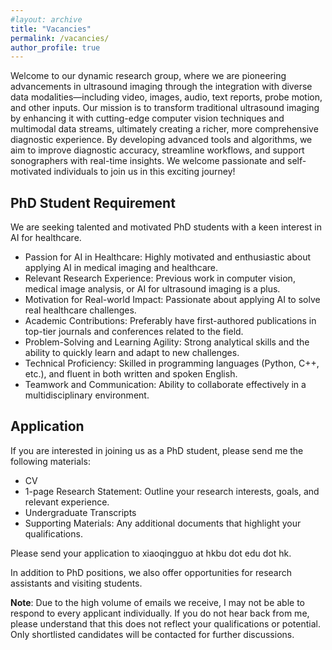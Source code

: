 ```yaml
---
#layout: archive
title: "Vacancies"
permalink: /vacancies/
author_profile: true
---
```


Welcome to our dynamic research group, where we are pioneering advancements in ultrasound imaging through the integration with diverse data modalities—including video, images, audio, text reports, probe motion, and other inputs. Our mission is to transform traditional ultrasound imaging by enhancing it with cutting-edge computer vision techniques and multimodal data streams, ultimately creating a richer, more comprehensive diagnostic experience. By developing advanced tools and algorithms, we aim to improve diagnostic accuracy, streamline workflows, and support sonographers with real-time insights. We welcome passionate and self-motivated individuals to join us in this exciting journey!

## PhD Student Requirement

We are seeking talented and motivated PhD students with a keen interest in AI for healthcare. 

* Passion for AI in Healthcare: Highly motivated and enthusiastic about applying AI in medical imaging and healthcare.
* Relevant Research Experience: Previous work in computer vision, medical image analysis, or AI for ultrasound imaging is a plus.
* Motivation for Real-world Impact: Passionate about applying AI to solve real healthcare challenges.
* Academic Contributions: Preferably have first-authored publications in top-tier journals and conferences related to the field.
* Problem-Solving and Learning Agility: Strong analytical skills and the ability to quickly learn and adapt to new challenges.
* Technical Proficiency: Skilled in programming languages (Python, C++, etc.), and fluent in both written and spoken English.
* Teamwork and Communication: Ability to collaborate effectively in a multidisciplinary environment.

## Application

If you are interested in joining us as a PhD student, please send me the following materials:

* CV
* 1-page Research Statement: Outline your research interests, goals, and relevant experience.
* Undergraduate Transcripts
* Supporting Materials: Any additional documents that highlight your qualifications.

Please send your application to xiaoqingguo at hkbu dot edu dot hk.

In addition to PhD positions, we also offer opportunities for research assistants and visiting students.

**Note**: Due to the high volume of emails we receive, I may not be able to respond to every applicant individually. If you do not hear back from me, please understand that this does not reflect your qualifications or potential. Only shortlisted candidates will be contacted for further discussions.
